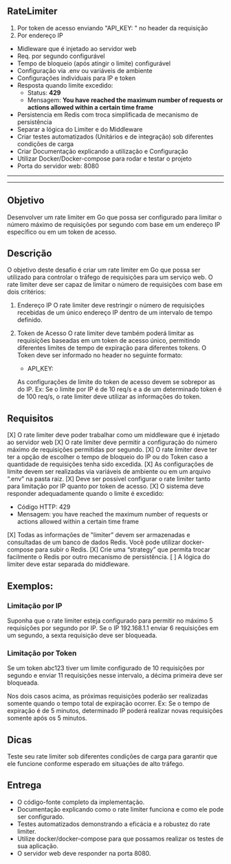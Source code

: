 ## RateLimiter

1. Por token de acesso enviando "API_KEY: <TOKEN>" no header da requisição
2. Por endereço IP

- Midleware que é injetado ao servidor web
- Req. por segundo configurável
- Tempo de bloqueio (após atingir o limite) configurável
- Configuração via .env ou variáveis de ambiente
- Configurações individuais para IP e token
- Resposta quando limite excedido:
  - Status: **429**
  - Mensagem: **You have reached the maximum number of requests or actions allowed within a certain time frame**
- Persistencia em Redis com troca simplificada de mecanismo de persistência
- Separar a lógica do Limiter e do Middleware
- Criar testes automatizados (Unitários e de integração) sob diferentes condições de carga
- Criar Documentação explicando a utilização e Configuração
- Utilizar Docker/Docker-compose para rodar e testar o projeto
- Porta do servidor web: 8080

---

---

## Objetivo

Desenvolver um rate limiter em Go que possa ser configurado para limitar o número máximo de requisições por segundo com base em um endereço IP específico ou em um token de acesso.

## Descrição

O objetivo deste desafio é criar um rate limiter em Go que possa ser utilizado para controlar o tráfego de requisições para um serviço web. O rate limiter deve ser capaz de limitar o número de requisições com base em dois critérios:

1. Endereço IP
   O rate limiter deve restringir o número de requisições recebidas de um único endereço IP dentro de um intervalo de tempo definido.
2. Token de Acesso
   O rate limiter deve também poderá limitar as requisições baseadas em um token de acesso único, permitindo diferentes limites de tempo de expiração para diferentes tokens. O Token deve ser informado no header no seguinte formato:

   - API_KEY: <TOKEN>

   As configurações de limite do token de acesso devem se sobrepor as do IP. Ex: Se o limite por IP é de 10 req/s e a de um determinado token é de 100 req/s, o rate limiter deve utilizar as informações do token.

## Requisitos

[X] O rate limiter deve poder trabalhar como um middleware que é injetado ao servidor web
[X] O rate limiter deve permitir a configuração do número máximo de requisições permitidas por segundo.
[X] O rate limiter deve ter ter a opção de escolher o tempo de bloqueio do IP ou do Token caso a quantidade de requisições tenha sido excedida.
[X] As configurações de limite devem ser realizadas via variáveis de ambiente ou em um arquivo “.env” na pasta raiz.
[X] Deve ser possível configurar o rate limiter tanto para limitação por IP quanto por token de acesso.
[X] O sistema deve responder adequadamente quando o limite é excedido:

- Código HTTP: 429
- Mensagem: you have reached the maximum number of requests or actions allowed within a certain time frame

[X] Todas as informações de "limiter” devem ser armazenadas e consultadas de um banco de dados Redis. Você pode utilizar docker-compose para subir o Redis.
[X] Crie uma “strategy” que permita trocar facilmente o Redis por outro mecanismo de persistência.
[ ] A lógica do limiter deve estar separada do middleware.

## Exemplos:

### Limitação por IP

Suponha que o rate limiter esteja configurado para permitir no máximo 5 requisições por segundo por IP. Se o IP 192.168.1.1 enviar 6 requisições em um segundo, a sexta requisição deve ser bloqueada.

### Limitação por Token

Se um token abc123 tiver um limite configurado de 10 requisições por segundo e enviar 11 requisições nesse intervalo, a décima primeira deve ser bloqueada.

Nos dois casos acima, as próximas requisições poderão ser realizadas somente quando o tempo total de expiração ocorrer.
Ex: Se o tempo de expiração é de 5 minutos, determinado IP poderá realizar novas requisições somente após os 5 minutos.

## Dicas

Teste seu rate limiter sob diferentes condições de carga para garantir que ele funcione conforme esperado em situações de alto tráfego.

## Entrega

- O código-fonte completo da implementação.
- Documentação explicando como o rate limiter funciona e como ele pode ser configurado.
- Testes automatizados demonstrando a eficácia e a robustez do rate limiter.
- Utilize docker/docker-compose para que possamos realizar os testes de sua aplicação.
- O servidor web deve responder na porta 8080.
